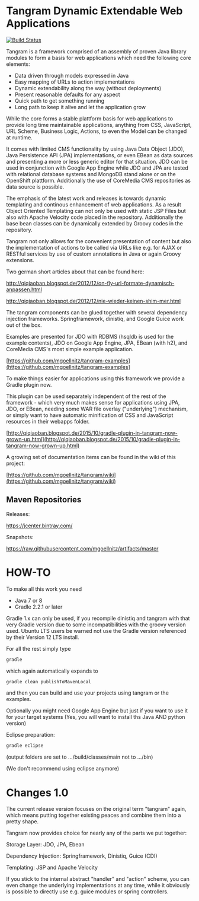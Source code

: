 Tangram Dynamic Extendable Web Applications
===========================================

[![Build Status](https://api.travis-ci.org/mgoellnitz/tangram.svg?branch=master)](https://travis-ci.org/mgoellnitz/tangram)

Tangram is a framework comprised of an assembly of proven Java library modules
to form a basis for web applications which need the following core elements:

- Data driven through models expressed in Java
- Easy mapping of URLs to action implementations
- Dynamic extendability along the way (without deployments)
- Present reasonable defaults for any aspect
- Quick path to get something running
- Long path to keep it alive and let the application grow

While the core forms a stable plattform basis for web applications to provide
long time maintainable applications, anything from CSS, JavaScript, URL Scheme,
Business Logic, Actions, to even the Model can be changed at runtime.

It comes with limited CMS functionality by using Java Data Object (JDO), Java
Persistence API (JPA) implementations, or even EBean as data sources and presenting
a more or less generic editor for that situation. JDO can be used in conjunction
with Google App Engine while JDO and JPA are tested with relational database
systems and MongoDB stand alone or on the OpenShift plattform. Additionally the
use of CoreMedia CMS repositories as data source is possible.

The emphasis of the latest work and releases is towards dynamic templating and
continous enhancement of web applications. As a result Object Oriented Templating
can not only be used with static JSP Files but also with Apache Velocity code placed
in the repository. Additionally the base bean classes can be dynamically extended
by Groovy codes in the repository.

Tangram not only allows for the convenient presentation of content but also the
implementation of actions to be called via URLs like e.g. for AJAX or RESTful services
by use of custom annotations in Java or again Groovy extensions.

Two german short articles about that can be found here:

http://qiqiaoban.blogspot.de/2012/12/on-fly-url-formate-dynamisch-anpassen.html

http://qiqiaoban.blogspot.de/2012/12/nie-wieder-keinen-shim-mer.html

The tangram components can be glued together with several dependency injection frameworks.
Springframework, dinistiq, and Google Guice work out of the box.

Examples are presented for JDO with RDBMS (hsqldb is used for the example contents),
JDO on Google App Engine, JPA, EBean (with h2), and CoreMedia CMS's most simple example
application.

[https://github.com/mgoellnitz/tangram-examples](https://github.com/mgoellnitz/tangram-examples]

To make things easier for applications using this framework we provide a Gradle plugin now.

This plugin can be used separately independent of the rest of the framework - which very
much makes sense for applications using JPA, JDO, or EBean, needing some WAR file overlay
("underlying") mechanism, or simply want to have automatic minification of CSS and JavaScript
resources in their webapps folder.

[http://qiqiaoban.blogspot.de/2015/10/gradle-plugin-in-tangram-now-grown-up.html](http://qiqiaoban.blogspot.de/2015/10/gradle-plugin-in-tangram-now-grown-up.html)

A growing set of documentation items can be found in the wiki of this project:

[https://github.com/mgoellnitz/tangram/wiki](https://github.com/mgoellnitz/tangram/wiki)

Maven Repositories
------------------

Releases:

https://jcenter.bintray.com/

Snapshots:

https://raw.githubusercontent.com/mgoellnitz/artifacts/master

HOW-TO
======

To make all this work you need

- Java 7 or 8
- Gradle 2.2.1 or later

Gradle 1.x can only be used, if you recompile dinistiq and tangram with that very Gradle
version due to some incompatibilities with the groovy version used. Ubuntu LTS users be
warned not use the Gradle version referenced by their Version 12 LTS install.

For all the rest simply type

```bash
gradle
```

which again automatically expands to

```bash
gradle clean publishToMavenLocal
```

and then you can build and use your projects using tangram or the examples.

Optionally you might need Google App Engine but just if you want to use it
for your target systems (Yes, you will want to install ths Java AND python version)

Eclipse preparation:

```bash
gradle eclipse
```
(output folders are set to .../build/classes/main not to .../bin)

(We don't recommend using eclipse anymore)

Changes 1.0
===========

The current release version focuses on the original term "tangram" again, which means
putting together existing peaces and combine them into a pretty shape.

Tangram now provides choice for nearly any of the parts we put together:

Storage Layer: JDO, JPA, Ebean

Dependency Injection: Springframework, Dinistiq, Guice (CDI)

Templating: JSP and Apache Velocity

If you stick to the internal abstract "handler" and "action" scheme, you can even
change the underlying implementations at any time, while it obviously is possible
to directly use e.g. guice modules or spring controllers.
